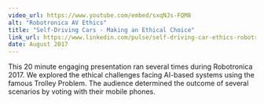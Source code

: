 ```yaml
---
video_url: https://www.youtube.com/embed/sxqNJs-FQM8
alt: "Robotronica AV Ethics"
title: "Self-Driving Cars - Making an Ethical Choice"
link_url: https://www.linkedin.com/pulse/self-driving-car-ethics-robotronica2017-michael-milford/?trackingId=bN0npPms4W7m00wg2EdTmw%3D%3D
date: August 2017
---
```


This 20 minute engaging presentation ran several times during Robotronica 2017. We explored the ethical challenges facing AI-based systems using the famous Trolley Problem. The audience determined the outcome of several scenarios by voting with their mobile phones.